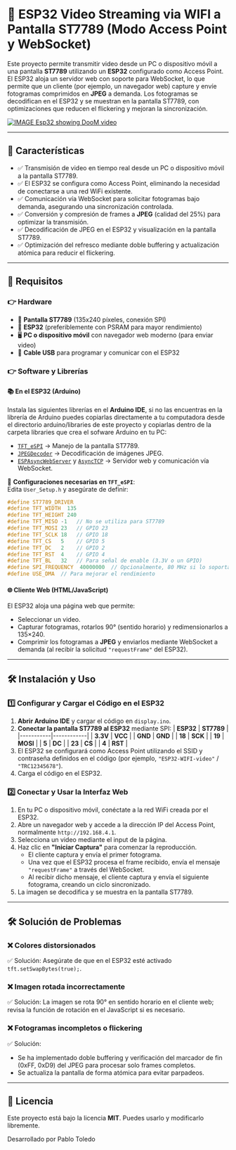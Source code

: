 # 🎥 ESP32 Video Streaming via WIFI a Pantalla ST7789 (Modo Access Point y WebSocket)

Este proyecto permite transmitir video desde un PC o dispositivo móvil a una pantalla **ST7789** utilizando un **ESP32** configurado como Access Point. El ESP32 aloja un servidor web con soporte para WebSocket, lo que permite que un cliente (por ejemplo, un navegador web) capture y envíe fotogramas comprimidos en **JPEG** a demanda. Los fotogramas se decodifican en el ESP32 y se muestran en la pantalla ST7789, con optimizaciones que reducen el flickering y mejoran la sincronización.

[![IMAGE Esp32 showing DooM video](https://raw.githubusercontent.com/pablotoledom/ESP32-video-streaming-WIFI/refs/heads/image.jpg)](https://youtu.be/23evMsoWspA)

---

## 🚀 Características
- ✅ Transmisión de video en tiempo real desde un PC o dispositivo móvil a la pantalla ST7789.
- ✅ El ESP32 se configura como Access Point, eliminando la necesidad de conectarse a una red WiFi existente.
- ✅ Comunicación vía WebSocket para solicitar fotogramas bajo demanda, asegurando una sincronización controlada.
- ✅ Conversión y compresión de frames a **JPEG** (calidad del 25%) para optimizar la transmisión.
- ✅ Decodificación de JPEG en el ESP32 y visualización en la pantalla ST7789.
- ✅ Optimización del refresco mediante doble buffering y actualización atómica para reducir el flickering.

---

## 📌 Requisitos

### 👉 **Hardware**
- 🎣 **Pantalla ST7789** (135x240 píxeles, conexión SPI)
- 🎒 **ESP32** (preferiblemente con PSRAM para mayor rendimiento)
- 🖥️ **PC o dispositivo móvil** con navegador web moderno (para enviar video)
- 🔌 **Cable USB** para programar y comunicar con el ESP32

### 👉 **Software y Librerías**

#### 📚 **En el ESP32 (Arduino)**
Instala las siguientes librerías en el **Arduino IDE**, si no las encuentras en la librería de Arduino puedes copiarlas directamente a tu computadora desde el directorio arduino/libraries de este proyecto y copiarlas dentro de la carpeta libraries que crea el sofware Arduino en tu PC:
- [`TFT_eSPI`](https://github.com/Bodmer/TFT_eSPI) → Manejo de la pantalla ST7789.
- [`JPEGDecoder`](https://github.com/Bodmer/JPEGDecoder) → Decodificación de imágenes JPEG.
- [`ESPAsyncWebServer`](https://github.com/me-no-dev/ESPAsyncWebServer) y [`AsyncTCP`](https://github.com/me-no-dev/AsyncTCP) → Servidor web y comunicación vía WebSocket.

📌 **Configuraciones necesarias en `TFT_eSPI`**:  
Edita `User_Setup.h` y asegúrate de definir:
```cpp
#define ST7789_DRIVER
#define TFT_WIDTH  135
#define TFT_HEIGHT 240
#define TFT_MISO -1   // No se utiliza para ST7789
#define TFT_MOSI 23   // GPIO 23
#define TFT_SCLK 18   // GPIO 18
#define TFT_CS   5    // GPIO 5
#define TFT_DC   2    // GPIO 2
#define TFT_RST  4    // GPIO 4
#define TFT_BL   32   // Para señal de enable (3.3V o un GPIO)
#define SPI_FREQUENCY  40000000  // Opcionalmente, 80 MHz si lo soporta el display
#define USE_DMA  // Para mejorar el rendimiento
```

#### 🌐 **Cliente Web (HTML/JavaScript)**
El ESP32 aloja una página web que permite:
- Seleccionar un video.
- Capturar fotogramas, rotarlos 90° (sentido horario) y redimensionarlos a 135×240.
- Comprimir los fotogramas a **JPEG** y enviarlos mediante WebSocket a demanda (al recibir la solicitud `"requestFrame"` del ESP32).

---

## 🛠️ Instalación y Uso

### 1️⃣ **Configurar y Cargar el Código en el ESP32**
1. **Abrir Arduino IDE** y cargar el código en `display.ino`.
2. **Conectar la pantalla ST7789 al ESP32** mediante SPI:
   | **ESP32** | **ST7789** |
   |-----------|------------|
   | **3.3V**  | **VCC**    |
   | **GND**   | **GND**    |
   | **18**    | **SCK**    |
   | **19**    | **MOSI**   |
   | **5**     | **DC**     |
   | **23**    | **CS**     |
   | **4**     | **RST**    |
3. El ESP32 se configurará como Access Point utilizando el SSID y contraseña definidos en el código (por ejemplo, `"ESP32-WIFI-video"` / `"TRC12345678"`).
4. Carga el código en el ESP32.

### 2️⃣ **Conectar y Usar la Interfaz Web**
1. En tu PC o dispositivo móvil, conéctate a la red WiFi creada por el ESP32.
2. Abre un navegador web y accede a la dirección IP del Access Point, normalmente `http://192.168.4.1`.
3. Selecciona un video mediante el input de la página.
4. Haz clic en **"Iniciar Captura"** para comenzar la reproducción.  
   - El cliente captura y envía el primer fotograma.
   - Una vez que el ESP32 procesa el frame recibido, envía el mensaje `"requestFrame"` a través del WebSocket.
   - Al recibir dicho mensaje, el cliente captura y envía el siguiente fotograma, creando un ciclo sincronizado.
5. La imagen se decodifica y se muestra en la pantalla ST7789.

---

## 🛠️ Solución de Problemas

### ❌ **Colores distorsionados**
✅ Solución: Asegúrate de que en el ESP32 esté activado `tft.setSwapBytes(true);`.

### ❌ **Imagen rotada incorrectamente**
✅ Solución: La imagen se rota 90° en sentido horario en el cliente web; revisa la función de rotación en el JavaScript si es necesario.

### ❌ **Fotogramas incompletos o flickering**
✅ Solución:
- Se ha implementado doble buffering y verificación del marcador de fin (0xFF, 0xD9) del JPEG para procesar solo frames completos.
- Se actualiza la pantalla de forma atómica para evitar parpadeos.

---

## 📝 Licencia

Este proyecto está bajo la licencia **MIT**. Puedes usarlo y modificarlo libremente.

Desarrollado por Pablo Toledo

